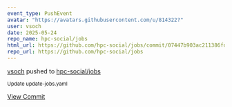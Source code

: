 ```yaml
---
event_type: PushEvent
avatar: "https://avatars.githubusercontent.com/u/814322?"
user: vsoch
date: 2025-05-24
repo_name: hpc-social/jobs
html_url: https://github.com/hpc-social/jobs/commit/07447b903ac211386fd2807fac7d6644b3701f1a
repo_url: https://github.com/hpc-social/jobs
---
```


<a href='https://github.com/vsoch' target='_blank'>vsoch</a> pushed to <a href='https://github.com/hpc-social/jobs' target='_blank'>hpc-social/jobs</a>

<small>Update update-jobs.yaml</small>

<a href='https://github.com/hpc-social/jobs/commit/07447b903ac211386fd2807fac7d6644b3701f1a' target='_blank'>View Commit</a>